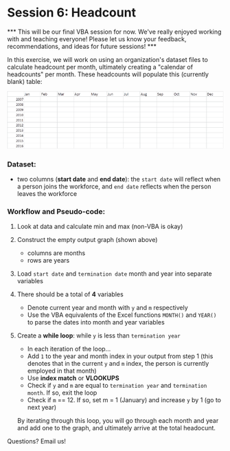 # Session 6: Headcount

*** This will be our final VBA session for now. We've really enjoyed working with and teaching everyone! Please let us know your feedback, recommendations, and ideas for future sessions! ***

In this exercise, we will work on using an organization's dataset files to calculate headcount per month, ultimately creating a "calendar of headcounts" per month. These headcounts will populate this (currently blank) table:

![VLookup](/VBA/Images/output.png)

### Dataset:
- two columns (**start date** and **end date**): the `start date` will reflect when a person joins the workforce, and `end date` reflects when the person leaves the workforce

### Workflow and Pseudo-code:

1. Look at data and calculate min and max (non-VBA is okay)
2. Construct the empty output graph (shown above)
    - columns are months
    - rows are years

3. Load `start date` and `termination date` month and year into separate variables
4. There should be a total of **4** variables
    - Denote current year and month with `y` and `m` respectively
    - Use the VBA equivalents of the Excel functions `MONTH()` and `YEAR()` to parse the dates into month and year variables

5. Create a **while loop**: while `y` is less than `termination year`
    - In each iteration of the loop...
    - Add `1` to the year and month index in your output from step 1 (this denotes that in the current `y` and `m` index, the person is currently employed in that month)
    - Use **index match** or **VLOOKUPS**
    - Check if `y` and `m` are equal to `termination year` and `termination month`. If so, exit the loop
    - Check if `m` == 12. If so, set m = 1 (January) and increase `y` by 1 (go to next year)

     By iterating through this loop, you will go through each month and year and add one to the graph, and ultimately arrive at the total headocunt. 

Questions? Email us!